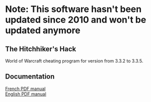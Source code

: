 # Note: This software hasn't been updated since 2010 and won't be updated anymore

## The Hitchhiker's Hack
World of Warcraft cheating program for version from 3.3.2 to 3.3.5.

## Documentation
[French PDF manual](https://github.com/Bob74/TheHitchhikersHack/blob/master/thhh_manuel_Francais.pdf)  
[English PDF manual](https://github.com/Bob74/TheHitchhikersHack/blob/master/thhh_manuel_English.pdf)

